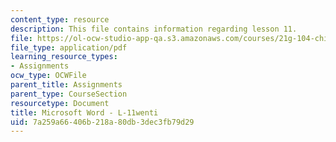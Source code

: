 ```yaml
---
content_type: resource
description: This file contains information regarding lesson 11.
file: https://ol-ocw-studio-app-qa.s3.amazonaws.com/courses/21g-104-chinese-iv-regular-spring-2004/7a259a66406b218a80db3dec3fb79d29_MIT21G_104S04_L11_wenti.pdf
file_type: application/pdf
learning_resource_types:
- Assignments
ocw_type: OCWFile
parent_title: Assignments
parent_type: CourseSection
resourcetype: Document
title: Microsoft Word - L-11wenti
uid: 7a259a66-406b-218a-80db-3dec3fb79d29
---
```

